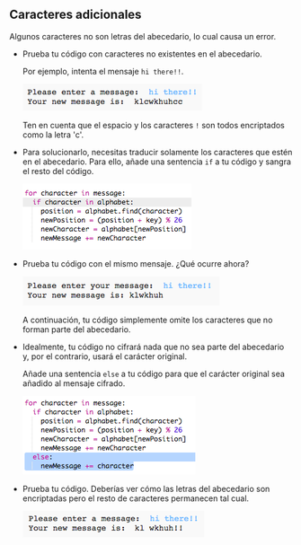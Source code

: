 ## Caracteres adicionales

Algunos caracteres no son letras del abecedario, lo cual causa un error.

+ Prueba tu código con caracteres no existentes en el abecedario.

	Por ejemplo, intenta el mensaje `hi there!!`.

	![screenshot](images/messages-extra-characters.png)

	Ten en cuenta que el espacio y los caracteres `!` son todos encriptados como la letra 'c'.

+ Para solucionarlo, necesitas traducir solamente los caracteres que estén en el abecedario. Para ello, añade una sentencia `if` a tu código y sangra el resto del código.

	![screenshot](images/messages-if.png)

+ Prueba tu código con el mismo mensaje. ¿Qué ocurre ahora?

	![screenshot](images/messages-if-test.png)

	A continuación, tu código simplemente omite los caracteres que no forman parte del abecedario.

+ Idealmente, tu código no cifrará nada que no sea parte del abecedario y, por el contrario, usará el carácter original.

	Añade una sentencia `else` a tu código para que el carácter original sea añadido al mensaje cifrado.

	![screenshot](images/messages-else.png)

+ Prueba tu código. Deberías ver cómo las letras del abecedario son encriptadas pero el resto de caracteres permanecen tal cual.

	![screenshot](images/messages-else-test.png)

